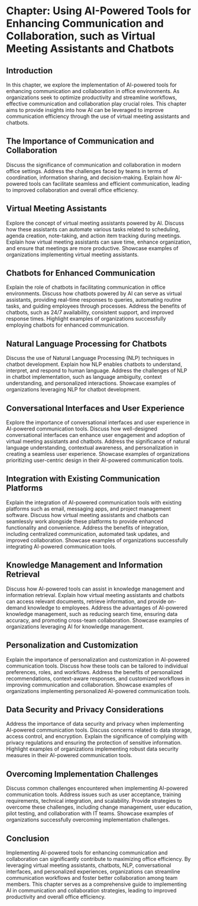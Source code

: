 Chapter: Using AI-Powered Tools for Enhancing Communication and Collaboration, such as Virtual Meeting Assistants and Chatbots
==============================================================================================================================

Introduction
------------

In this chapter, we explore the implementation of AI-powered tools for enhancing communication and collaboration in office environments. As organizations seek to optimize productivity and streamline workflows, effective communication and collaboration play crucial roles. This chapter aims to provide insights into how AI can be leveraged to improve communication efficiency through the use of virtual meeting assistants and chatbots.

The Importance of Communication and Collaboration
-------------------------------------------------

Discuss the significance of communication and collaboration in modern office settings. Address the challenges faced by teams in terms of coordination, information sharing, and decision-making. Explain how AI-powered tools can facilitate seamless and efficient communication, leading to improved collaboration and overall office efficiency.

Virtual Meeting Assistants
--------------------------

Explore the concept of virtual meeting assistants powered by AI. Discuss how these assistants can automate various tasks related to scheduling, agenda creation, note-taking, and action item tracking during meetings. Explain how virtual meeting assistants can save time, enhance organization, and ensure that meetings are more productive. Showcase examples of organizations implementing virtual meeting assistants.

Chatbots for Enhanced Communication
-----------------------------------

Explain the role of chatbots in facilitating communication in office environments. Discuss how chatbots powered by AI can serve as virtual assistants, providing real-time responses to queries, automating routine tasks, and guiding employees through processes. Address the benefits of chatbots, such as 24/7 availability, consistent support, and improved response times. Highlight examples of organizations successfully employing chatbots for enhanced communication.

Natural Language Processing for Chatbots
----------------------------------------

Discuss the use of Natural Language Processing (NLP) techniques in chatbot development. Explain how NLP enables chatbots to understand, interpret, and respond to human language. Address the challenges of NLP in chatbot implementation, such as language ambiguity, context understanding, and personalized interactions. Showcase examples of organizations leveraging NLP for chatbot development.

Conversational Interfaces and User Experience
---------------------------------------------

Explore the importance of conversational interfaces and user experience in AI-powered communication tools. Discuss how well-designed conversational interfaces can enhance user engagement and adoption of virtual meeting assistants and chatbots. Address the significance of natural language understanding, contextual awareness, and personalization in creating a seamless user experience. Showcase examples of organizations prioritizing user-centric design in their AI-powered communication tools.

Integration with Existing Communication Platforms
-------------------------------------------------

Explain the integration of AI-powered communication tools with existing platforms such as email, messaging apps, and project management software. Discuss how virtual meeting assistants and chatbots can seamlessly work alongside these platforms to provide enhanced functionality and convenience. Address the benefits of integration, including centralized communication, automated task updates, and improved collaboration. Showcase examples of organizations successfully integrating AI-powered communication tools.

Knowledge Management and Information Retrieval
----------------------------------------------

Discuss how AI-powered tools can assist in knowledge management and information retrieval. Explain how virtual meeting assistants and chatbots can access relevant documents, retrieve information, and provide on-demand knowledge to employees. Address the advantages of AI-powered knowledge management, such as reducing search time, ensuring data accuracy, and promoting cross-team collaboration. Showcase examples of organizations leveraging AI for knowledge management.

Personalization and Customization
---------------------------------

Explain the importance of personalization and customization in AI-powered communication tools. Discuss how these tools can be tailored to individual preferences, roles, and workflows. Address the benefits of personalized recommendations, context-aware responses, and customized workflows in improving communication and collaboration. Showcase examples of organizations implementing personalized AI-powered communication tools.

Data Security and Privacy Considerations
----------------------------------------

Address the importance of data security and privacy when implementing AI-powered communication tools. Discuss concerns related to data storage, access control, and encryption. Explain the significance of complying with privacy regulations and ensuring the protection of sensitive information. Highlight examples of organizations implementing robust data security measures in their AI-powered communication tools.

Overcoming Implementation Challenges
------------------------------------

Discuss common challenges encountered when implementing AI-powered communication tools. Address issues such as user acceptance, training requirements, technical integration, and scalability. Provide strategies to overcome these challenges, including change management, user education, pilot testing, and collaboration with IT teams. Showcase examples of organizations successfully overcoming implementation challenges.

Conclusion
----------

Implementing AI-powered tools for enhancing communication and collaboration can significantly contribute to maximizing office efficiency. By leveraging virtual meeting assistants, chatbots, NLP, conversational interfaces, and personalized experiences, organizations can streamline communication workflows and foster better collaboration among team members. This chapter serves as a comprehensive guide to implementing AI in communication and collaboration strategies, leading to improved productivity and overall office efficiency.
